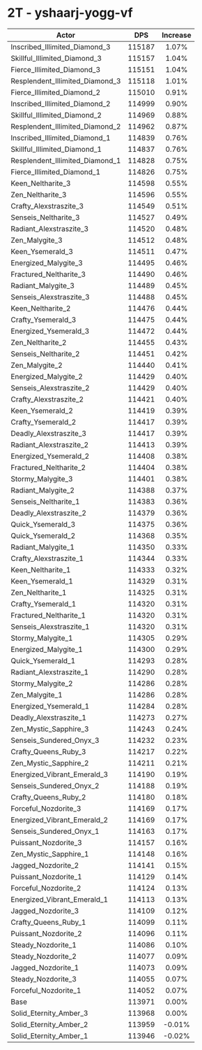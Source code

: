 # 2T - yshaarj-yogg-vf
| Actor | DPS | Increase |
|---|:---:|:---:|
|Inscribed_Illimited_Diamond_3|115187|1.07%|
|Skillful_Illimited_Diamond_3|115157|1.04%|
|Fierce_Illimited_Diamond_3|115151|1.04%|
|Resplendent_Illimited_Diamond_3|115118|1.01%|
|Fierce_Illimited_Diamond_2|115010|0.91%|
|Inscribed_Illimited_Diamond_2|114999|0.90%|
|Skillful_Illimited_Diamond_2|114969|0.88%|
|Resplendent_Illimited_Diamond_2|114962|0.87%|
|Inscribed_Illimited_Diamond_1|114839|0.76%|
|Skillful_Illimited_Diamond_1|114837|0.76%|
|Resplendent_Illimited_Diamond_1|114828|0.75%|
|Fierce_Illimited_Diamond_1|114826|0.75%|
|Keen_Neltharite_3|114598|0.55%|
|Zen_Neltharite_3|114596|0.55%|
|Crafty_Alexstraszite_3|114549|0.51%|
|Senseis_Neltharite_3|114527|0.49%|
|Radiant_Alexstraszite_3|114520|0.48%|
|Zen_Malygite_3|114512|0.48%|
|Keen_Ysemerald_3|114511|0.47%|
|Energized_Malygite_3|114495|0.46%|
|Fractured_Neltharite_3|114490|0.46%|
|Radiant_Malygite_3|114489|0.45%|
|Senseis_Alexstraszite_3|114488|0.45%|
|Keen_Neltharite_2|114476|0.44%|
|Crafty_Ysemerald_3|114475|0.44%|
|Energized_Ysemerald_3|114472|0.44%|
|Zen_Neltharite_2|114455|0.43%|
|Senseis_Neltharite_2|114451|0.42%|
|Zen_Malygite_2|114440|0.41%|
|Energized_Malygite_2|114429|0.40%|
|Senseis_Alexstraszite_2|114429|0.40%|
|Crafty_Alexstraszite_2|114421|0.40%|
|Keen_Ysemerald_2|114419|0.39%|
|Crafty_Ysemerald_2|114417|0.39%|
|Deadly_Alexstraszite_3|114417|0.39%|
|Radiant_Alexstraszite_2|114413|0.39%|
|Energized_Ysemerald_2|114408|0.38%|
|Fractured_Neltharite_2|114404|0.38%|
|Stormy_Malygite_3|114401|0.38%|
|Radiant_Malygite_2|114388|0.37%|
|Senseis_Neltharite_1|114383|0.36%|
|Deadly_Alexstraszite_2|114379|0.36%|
|Quick_Ysemerald_3|114375|0.36%|
|Quick_Ysemerald_2|114368|0.35%|
|Radiant_Malygite_1|114350|0.33%|
|Crafty_Alexstraszite_1|114344|0.33%|
|Keen_Neltharite_1|114333|0.32%|
|Keen_Ysemerald_1|114329|0.31%|
|Zen_Neltharite_1|114325|0.31%|
|Crafty_Ysemerald_1|114320|0.31%|
|Fractured_Neltharite_1|114320|0.31%|
|Senseis_Alexstraszite_1|114320|0.31%|
|Stormy_Malygite_1|114305|0.29%|
|Energized_Malygite_1|114300|0.29%|
|Quick_Ysemerald_1|114293|0.28%|
|Radiant_Alexstraszite_1|114290|0.28%|
|Stormy_Malygite_2|114286|0.28%|
|Zen_Malygite_1|114286|0.28%|
|Energized_Ysemerald_1|114284|0.28%|
|Deadly_Alexstraszite_1|114273|0.27%|
|Zen_Mystic_Sapphire_3|114243|0.24%|
|Senseis_Sundered_Onyx_3|114232|0.23%|
|Crafty_Queens_Ruby_3|114217|0.22%|
|Zen_Mystic_Sapphire_2|114211|0.21%|
|Energized_Vibrant_Emerald_3|114190|0.19%|
|Senseis_Sundered_Onyx_2|114188|0.19%|
|Crafty_Queens_Ruby_2|114180|0.18%|
|Forceful_Nozdorite_3|114169|0.17%|
|Energized_Vibrant_Emerald_2|114169|0.17%|
|Senseis_Sundered_Onyx_1|114163|0.17%|
|Puissant_Nozdorite_3|114157|0.16%|
|Zen_Mystic_Sapphire_1|114148|0.16%|
|Jagged_Nozdorite_2|114141|0.15%|
|Puissant_Nozdorite_1|114129|0.14%|
|Forceful_Nozdorite_2|114124|0.13%|
|Energized_Vibrant_Emerald_1|114113|0.13%|
|Jagged_Nozdorite_3|114109|0.12%|
|Crafty_Queens_Ruby_1|114099|0.11%|
|Puissant_Nozdorite_2|114096|0.11%|
|Steady_Nozdorite_1|114086|0.10%|
|Steady_Nozdorite_2|114077|0.09%|
|Jagged_Nozdorite_1|114073|0.09%|
|Steady_Nozdorite_3|114055|0.07%|
|Forceful_Nozdorite_1|114052|0.07%|
|Base|113971|0.00%|
|Solid_Eternity_Amber_3|113968|0.00%|
|Solid_Eternity_Amber_2|113959|-0.01%|
|Solid_Eternity_Amber_1|113946|-0.02%|
